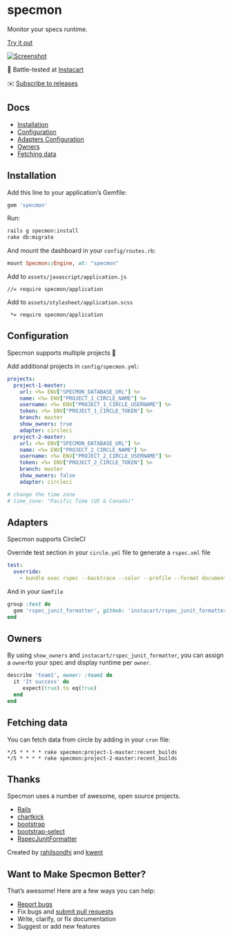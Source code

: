 # specmon

Monitor your specs runtime.

[Try it out](https://specmon-demo.herokuapp.com/)

[![Screenshot](https://raw.githubusercontent.com/instacart/specmon/master/doc/screenshot.png)](https://libraries.io/rubygems/specmon)

:tangerine: Battle-tested at [Instacart](https://www.instacart.com/opensource)

:envelope: [Subscribe to releases](https://libraries.io/rubygems/specmon)

## Docs

- [Installation](#installation)
- [Configuration](#configuration)
- [Adapters Configuration](#adapters)
- [Owners](#owners)
- [Fetching data](#fetching-data)

## Installation

Add this line to your application’s Gemfile:

```ruby
gem 'specmon'
```

Run:

```sh
rails g specmon:install
rake db:migrate
```

And mount the dashboard in your `config/routes.rb`:

```ruby
mount Specmon::Engine, at: "specmon"
```

Add to `assets/javascript/application.js`

```
//= require specmon/application
```

Add to `assets/stylesheet/application.scss`

```
 *= require specmon/application
```

## Configuration

Specmon supports multiple projects :tada:

Add additional projects in `config/specmon.yml`:

```yml
projects:
  project-1-master:
    url: <%= ENV["SPECMON_DATABASE_URL"] %>
    name: <%= ENV["PROJECT_1_CIRCLE_NAME"] %>
    username: <%= ENV["PROJECT_1_CIRCLE_USERNAME"] %>
    token: <%= ENV["PROJECT_1_CIRCLE_TOKEN"] %>
    branch: master
    show_owners: true
    adapter: circleci
  project-2-master:
    url: <%= ENV["SPECMON_DATABASE_URL"] %>
    name: <%= ENV["PROJECT_2_CIRCLE_NAME"] %>
    username: <%= ENV["PROJECT_2_CIRCLE_USERNAME"] %>
    token: <%= ENV["PROJECT_2_CIRCLE_TOKEN"] %>
    branch: master
    show_owners: false
    adapter: circleci

# change the time zone
# time_zone: "Pacific Time (US & Canada)"
```

## Adapters

Specmon supports CircleCI

Override test section in your `circle.yml` file to generate a `rspec.xml` file

```yaml
test:
  override:
    - bundle exec rspec --backtrace --color --profile --format documentation --format RspecJunitFormatter --out $CIRCLE_TEST_REPORTS/rspec.xml
```

And in your `Gemfile`

```ruby
group :test do
  gem 'rspec_junit_formatter', github: 'instacart/rspec_junit_formatter'
end
```

## Owners

By using `show_owners` and `instacart/rspec_junit_formatter`, you can assign a `owner`to your spec and display runtime per `owner`.

```ruby
describe 'team1', owner: :team1 do
  it 'It success' do
     expect(true).to eq(true)
  end
end
```

## Fetching data

You can fetch data from circle by adding in your `cron` file:

```
*/5 * * * * rake specmon:project-1-master:recent_builds
*/5 * * * * rake specmon:project-2-master:recent_builds
```

## Thanks

Specmon uses a number of awesome, open source projects.

- [Rails](https://github.com/rails/rails)
- [chartkick](https://github.com/ankane/chartkick)
- [bootstrap](http://getbootstrap.com)
- [bootstrap-select](https://silviomoreto.github.io/bootstrap-select)
- [RspecJunitFormatter](https://github.com/sj26/rspec_junit_formatter)

Created by [rahilsondhi](https://github.com/rahilsondhi) and [kwent](https://github.com/kwent)

## Want to Make Specmon Better?

That’s awesome! Here are a few ways you can help:

- [Report bugs](https://github.com/instacart/specmon/issues)
- Fix bugs and [submit pull requests](https://github.com/instacart/specmon/pulls)
- Write, clarify, or fix documentation
- Suggest or add new features
